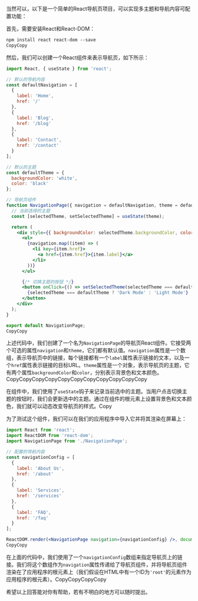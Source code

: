 当然可以，以下是一个简单的React导航页项目，可以实现多主题和导航内容可配置功能：

首先，需要安装React和React-DOM：

```css
npm install react react-dom --save
CopyCopy
```

然后，我们可以创建一个React组件来表示导航页，如下所示：

```jsx
import React, { useState } from 'react';

// 默认的导航内容
const defaultNavigation = [
  {
    label: 'Home',
    href: '/'
  },
  {
    label: 'Blog',
    href: '/blog'
  },
  {
    label: 'Contact',
    href: '/contact'
  }
];

// 默认的主题
const defaultTheme = {
  backgroundColor: 'white',
  color: 'black'
};

// 导航页组件
function NavigationPage({ navigation = defaultNavigation, theme = defaultTheme }) {
  // 当前选择的主题
  const [selectedTheme, setSelectedTheme] = useState(theme);

  return (
    <div style={{ backgroundColor: selectedTheme.backgroundColor, color: selectedTheme.color }}>
      <ul>
        {navigation.map((item) => (
          <li key={item.href}>
            <a href={item.href}>{item.label}</a>
          </li>
        ))}
      </ul>

      {/* 切换主题的按钮 */}
      <button onClick={() => setSelectedTheme(selectedTheme === defaultTheme ? { backgroundColor: 'black', color: 'white' } : defaultTheme)}>
        {selectedTheme === defaultTheme ? 'Dark Mode' : 'Light Mode'}
      </button>
    </div>
  );
}

export default NavigationPage;
CopyCopy
```

上述代码中，我们创建了一个名为`NavigationPage`的导航页React组件。它接受两个可选的属性`navigation`和`theme`，它们都有默认值。`navigation`属性是一个数组，表示导航页中的链接，每个链接都有一个`label`属性表示链接的文本，以及一个`href`属性表示链接的目标URL。`theme`属性是一个对象，表示导航页的主题，它有两个属性`backgroundColor`和`color`，分别表示背景色和文本颜色。CopyCopyCopyCopyCopyCopyCopyCopyCopyCopyCopy

在组件中，我们使用了`useState`钩子来记录当前选中的主题。当用户点击切换主题的按钮时，我们会更新选中的主题。通过在组件的根元素上设置背景色和文本颜色，我们就可以动态改变导航页的样式。Copy

为了测试这个组件，我们可以在我们的应用程序中导入它并将其渲染在屏幕上：

```jsx
import React from 'react';
import ReactDOM from 'react-dom';
import NavigationPage from './NavigationPage';

// 配置的导航内容
const navigationConfig = [
  {
    label: 'About Us',
    href: '/about'
  },
  {
    label: 'Services',
    href: '/services'
  },
  {
    label: 'FAQ',
    href: '/faq'
  }
];

ReactDOM.render(<NavigationPage navigation={navigationConfig} />, document.getElementById('root'));
CopyCopy
```

在上面的代码中，我们使用了一个`navigationConfig`数组来指定导航页上的链接。我们将这个数组作为`navigation`属性传递给了导航页组件，并将导航页组件渲染在了应用程序的根元素上（我们假设在HTML中有一个ID为`'root'`的元素作为应用程序的根元素）。CopyCopyCopyCopy

希望以上回答能对你有帮助，若有不明白的地方可以随时提出。